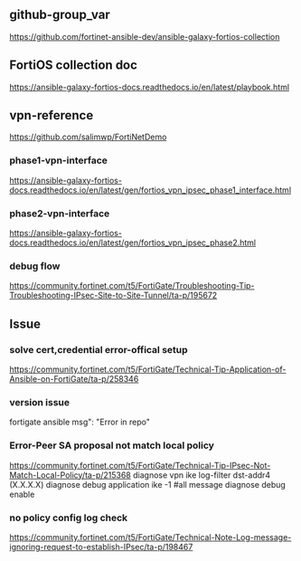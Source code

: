 ## github-group_var
https://github.com/fortinet-ansible-dev/ansible-galaxy-fortios-collection
## FortiOS collection doc
https://ansible-galaxy-fortios-docs.readthedocs.io/en/latest/playbook.html

## vpn-reference
https://github.com/salimwp/FortiNetDemo

### phase1-vpn-interface
https://ansible-galaxy-fortios-docs.readthedocs.io/en/latest/gen/fortios_vpn_ipsec_phase1_interface.html

### phase2-vpn-interface
https://ansible-galaxy-fortios-docs.readthedocs.io/en/latest/gen/fortios_vpn_ipsec_phase2.html

### debug flow
https://community.fortinet.com/t5/FortiGate/Troubleshooting-Tip-Troubleshooting-IPsec-Site-to-Site-Tunnel/ta-p/195672

## Issue
### solve cert,credential error-offical setup
https://community.fortinet.com/t5/FortiGate/Technical-Tip-Application-of-Ansible-on-FortiGate/ta-p/258346
### version issue
fortigate ansible msg": "Error in repo"

### Error-Peer SA proposal not match local policy
https://community.fortinet.com/t5/FortiGate/Technical-Tip-IPsec-Not-Match-Local-Policy/ta-p/215368
diagnose vpn ike log-filter dst-addr4 (X.X.X.X)
diagnose debug application ike -1   #all message
diagnose debug enable

### no policy config log check
https://community.fortinet.com/t5/FortiGate/Technical-Note-Log-message-ignoring-request-to-establish-IPsec/ta-p/198467
